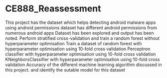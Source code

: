 # CE888_Reassessment
This project has the dataset which helps detecting android malware apps using android permissions
dataset has different android permissions from numerous android apps
Dataset has been explored and output has been noted.
Perform stratified cross-validation and train a random forest without hyperparameter optimisation
Train a dataset of random forest with hyperparameter optimisation using 10-fold cross validation
Perceptron classifier with hyperparameter optimisation using 10-fold cross validation
KNeighborsClassifier with hyperparameter optimisation using 10-fold cross validation
Accuracy of the different machine learning algorithm discussed in this project. and identify the sutable model for this dataset
